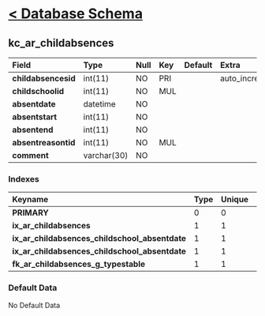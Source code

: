 # [< Database Schema](DatabaseSchema.md) #

## kc\_ar\_childabsences ##
| **Field** | Type | Null | Key | Default | Extra | Comment |
|:----------|:-----|:-----|:----|:--------|:------|:--------|
| **childabsencesid** | int(11) | NO   | PRI |         | auto\_increment |         |
| **childschoolid** | int(11) | NO   | MUL |         |       |         |
| **absentdate** | datetime | NO   |     |         |       |         |
| **absentstart** | int(11) | NO   |     |         |       |         |
| **absentend** | int(11) | NO   |     |         |       |         |
| **absentreasontid** | int(11) | NO   | MUL |         |       |         |
| **comment** | varchar(30) | NO   |     |         |       |         |


### Indexes ###
| **Keyname** | Type | Unique | Packed | Column | Seq | Cardinality | Collation | Null | Comment |
|:------------|:-----|:-------|:-------|:-------|:----|:------------|:----------|:-----|:--------|
| **PRIMARY** | 0    | 0      | 0      | childabsencesid | 1   | 0           | A         | 0    | 0       |
| **ix\_ar\_childabsences** | 1    | 1      | 1      | childschoolid | 1   |             | A         | 1    | 1       |
| **ix\_ar\_childabsences\_childschool\_absentdate** | 1    | 1      | 1      | childschoolid | 1   |             | A         | 1    | 1       |
| **ix\_ar\_childabsences\_childschool\_absentdate** | 1    | 1      | 1      | absentdate | 2   |             | A         | 1    | 1       |
| **fk\_ar\_childabsences\_g\_typestable** | 1    | 1      | 1      | absentreasontid | 1   |             | A         | 1    | 1       |


### Default Data ###
No Default Data